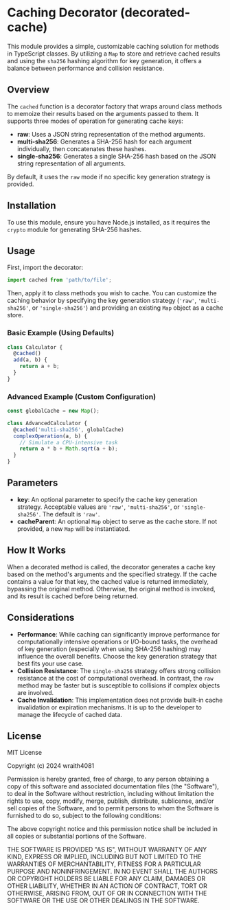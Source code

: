 # Caching Decorator (decorated-cache)

This module provides a simple, customizable caching solution for methods in TypeScript classes. By utilizing a `Map` to store and retrieve cached results and using the `sha256` hashing algorithm for key generation, it offers a balance between performance and collision resistance.

## Overview

The `cached` function is a decorator factory that wraps around class methods to memoize their results based on the arguments passed to them. It supports three modes of operation for generating cache keys:

- **raw**: Uses a JSON string representation of the method arguments.
- **multi-sha256**: Generates a SHA-256 hash for each argument individually, then concatenates these hashes.
- **single-sha256**: Generates a single SHA-256 hash based on the JSON string representation of all arguments.

By default, it uses the `raw` mode if no specific key generation strategy is provided.

## Installation

To use this module, ensure you have Node.js installed, as it requires the `crypto` module for generating SHA-256 hashes.

## Usage

First, import the decorator:

```javascript
import cached from 'path/to/file';
```

Then, apply it to class methods you wish to cache. You can customize the caching behavior by specifying the key generation strategy (`'raw'`, `'multi-sha256'`, or `'single-sha256'`) and providing an existing `Map` object as a cache store.

### Basic Example (Using Defaults)

```javascript
class Calculator {
  @cached()
  add(a, b) {
    return a + b;
  }
}
```

### Advanced Example (Custom Configuration)

```javascript
const globalCache = new Map();

class AdvancedCalculator {
  @cached('multi-sha256', globalCache)
  complexOperation(a, b) {
    // Simulate a CPU-intensive task
    return a * b + Math.sqrt(a + b);
  }
}
```

## Parameters

- **key**: An optional parameter to specify the cache key generation strategy. Acceptable values are `'raw'`, `'multi-sha256'`, or `'single-sha256'`. The default is `'raw'`.
- **cacheParent**: An optional `Map` object to serve as the cache store. If not provided, a new `Map` will be instantiated.

## How It Works

When a decorated method is called, the decorator generates a cache key based on the method's arguments and the specified strategy. If the cache contains a value for that key, the cached value is returned immediately, bypassing the original method. Otherwise, the original method is invoked, and its result is cached before being returned.

## Considerations

- **Performance**: While caching can significantly improve performance for computationally intensive operations or I/O-bound tasks, the overhead of key generation (especially when using SHA-256 hashing) may influence the overall benefits. Choose the key generation strategy that best fits your use case.
- **Collision Resistance**: The `single-sha256` strategy offers strong collision resistance at the cost of computational overhead. In contrast, the `raw` method may be faster but is susceptible to collisions if complex objects are involved.
- **Cache Invalidation**: This implementation does not provide built-in cache invalidation or expiration mechanisms. It is up to the developer to manage the lifecycle of cached data.

## License

MIT License

Copyright (c) 2024 wraith4081

Permission is hereby granted, free of charge, to any person obtaining a copy
of this software and associated documentation files (the "Software"), to deal
in the Software without restriction, including without limitation the rights
to use, copy, modify, merge, publish, distribute, sublicense, and/or sell
copies of the Software, and to permit persons to whom the Software is
furnished to do so, subject to the following conditions:

The above copyright notice and this permission notice shall be included in all
copies or substantial portions of the Software.

THE SOFTWARE IS PROVIDED "AS IS", WITHOUT WARRANTY OF ANY KIND, EXPRESS OR
IMPLIED, INCLUDING BUT NOT LIMITED TO THE WARRANTIES OF MERCHANTABILITY,
FITNESS FOR A PARTICULAR PURPOSE AND NONINFRINGEMENT. IN NO EVENT SHALL THE
AUTHORS OR COPYRIGHT HOLDERS BE LIABLE FOR ANY CLAIM, DAMAGES OR OTHER
LIABILITY, WHETHER IN AN ACTION OF CONTRACT, TORT OR OTHERWISE, ARISING FROM,
OUT OF OR IN CONNECTION WITH THE SOFTWARE OR THE USE OR OTHER DEALINGS IN THE
SOFTWARE.